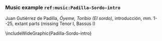 ### Music example `ref:music:Padilla-Sordo-intro`

Juan Gutiérrez de Padilla, *Óyeme, Toribio (El sordo)*, introducción, mm. 1--25,
extant parts (missing Tenor I, Bassus I)
<!--- mm., sign. -->

\includeWideGraphic{Padilla-Sordo-intro}

